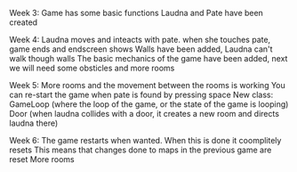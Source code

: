 Week 3:
Game has some basic functions
Laudna and Pate have been created

Week 4:
Laudna moves and inteacts with pate. when she touches pate, game ends and endscreen shows
Walls have been added, Laudna can't walk though walls
The basic mechanics of the game have been added, next we will need some obsticles and more rooms

Week 5:
More rooms and the movement between the rooms is working
You can re-start the game when pate is found by pressing space
New class: 
GameLoop (where the loop of the game, or the state of the game is looping)
Door (when laudna collides with a door, it creates a new room and directs laudna there)

Week 6:
The game restarts when wanted. When this is done it coomplitely resets
This means that changes done to maps in the previous game are reset
More rooms

